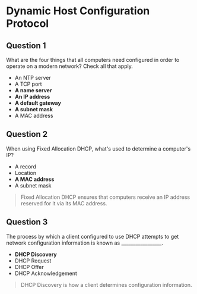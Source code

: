 # Dynamic Host Configuration Protocol

## Question 1

What are the four things that all computers need configured in order to operate on a modern network? Check all that apply.

* An NTP server
* A TCP port
* **A name server**
* **An IP address**
* **A default gateway**
* **A subnet mask**
* A MAC address

## Question 2

When using Fixed Allocation DHCP, what's used to determine a computer's IP?

* A record
* Location
* **A MAC address**
* A subnet mask

> Fixed Allocation DHCP ensures that computers receive an IP address reserved for it via its MAC address.

## Question 3

The process by which a client configured to use DHCP attempts to get network configuration information is known as _________________.

* **DHCP Discovery**
* DHCP Request
* DHCP Offer
* DHCP Acknowledgement

> DHCP Discovery is how a client determines configuration information.
